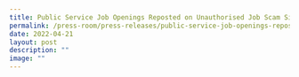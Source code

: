 ```yaml
---
title: Public Service Job Openings Reposted on Unauthorised Job Scam Site
permalink: /press-room/press-releases/public-service-job-openings-reposted-on-unauthorised-job-scam-site/
date: 2022-04-21
layout: post
description: ""
image: ""
---
```

